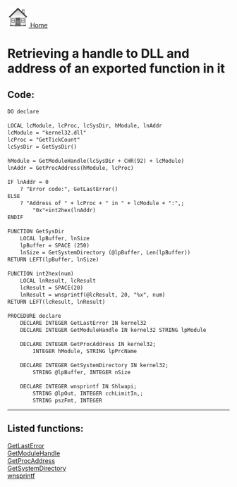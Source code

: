 [<img src="../images/home.png"> Home ](https://github.com/VFPX/Win32API)  

# Retrieving a handle to DLL and address of an exported function in it

## Code:
```foxpro  
DO declare

LOCAL lcModule, lcProc, lcSysDir, hModule, lnAddr
lcModule = "kernel32.dll"
lcProc = "GetTickCount"
lcSysDir = GetSysDir()

hModule = GetModuleHandle(lcSysDir + CHR(92) + lcModule)
lnAddr = GetProcAddress(hModule, lcProc)

IF lnAddr = 0
	? "Error code:", GetLastError()
ELSE
	? "Address of " + lcProc + " in " + lcModule + ":",;
		"0x"+int2hex(lnAddr)
ENDIF

FUNCTION GetSysDir
	LOCAL lpBuffer, lnSize
	lpBuffer = SPACE (250)
	lnSize = GetSystemDirectory (@lpBuffer, Len(lpBuffer))
RETURN LEFT(lpBuffer, lnSize)

FUNCTION int2hex(num)
	LOCAL lnResult, lcResult
	lcResult = SPACE(20)
	lnResult = wnsprintf(@lcResult, 20, "%x", num)
RETURN LEFT(lcResult, lnResult)

PROCEDURE declare
	DECLARE INTEGER GetLastError IN kernel32
	DECLARE INTEGER GetModuleHandle IN kernel32 STRING lpModule

	DECLARE INTEGER GetProcAddress IN kernel32;
		INTEGER hModule, STRING lpPrcName
	
	DECLARE INTEGER GetSystemDirectory IN kernel32;
		STRING @lpBuffer, INTEGER nSize

	DECLARE INTEGER wnsprintf IN Shlwapi;
		STRING @lpOut, INTEGER cchLimitIn,;
		STRING pszFmt, INTEGER  
```  
***  


## Listed functions:
[GetLastError](../libraries/kernel32/GetLastError.md)  
[GetModuleHandle](../libraries/kernel32/GetModuleHandle.md)  
[GetProcAddress](../libraries/kernel32/GetProcAddress.md)  
[GetSystemDirectory](../libraries/kernel32/GetSystemDirectory.md)  
[wnsprintf](../libraries/shlwapi/wnsprintf.md)  

